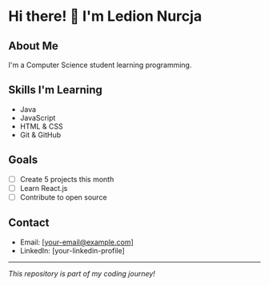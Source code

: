 # Hi there! 👋 I'm Ledion Nurcja

## About Me
I'm a Computer Science student learning programming.

## Skills I'm Learning
- Java
- JavaScript  
- HTML & CSS
- Git & GitHub

## Goals
- [ ] Create 5 projects this month
- [ ] Learn React.js
- [ ] Contribute to open source

## Contact
- Email: [your-email@example.com]
- LinkedIn: [your-linkedin-profile]

---
*This repository is part of my coding journey!*
